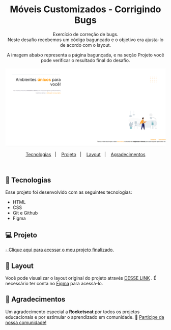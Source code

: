 <h1 align="center"> Móveis Customizados - Corrigindo Bugs</h1>

<p align="center">
Exercício de correção de bugs.<br/>
Neste desafio recebemos um código bagunçado e o objetivo era ajusta-lo de acordo com o layout.<br/>

<p align="center">
A imagem abaixo representa a página bagunçada, e na seção Projeto você pode verificar o resultado final do desafio. 
<br/><br/>
<img src="./github/layout-baguncado.png" width="700">
</p>

<p align="center">
  <a href="#-tecnologias">Tecnologias</a>&nbsp;&nbsp;&nbsp;|&nbsp;&nbsp;&nbsp;
  <a href="#-projeto">Projeto</a>&nbsp;&nbsp;&nbsp;|&nbsp;&nbsp;&nbsp;
  <a href="#-layout">Layout</a>&nbsp;&nbsp;&nbsp;|&nbsp;&nbsp;&nbsp;
  <a href="#-agradecimentos">Agradecimentos</a>
</p>

<br/>

## 🚀 Tecnologias

Esse projeto foi desenvolvido com as seguintes tecnologias:

- HTML
- CSS
- Git e Github
- Figma

## 💻 Projeto

<a href="https://moveiscustomizados-fixbugs.vercel.app/" target="_blank"> - Clique aqui para acessar o meu projeto finalizado.</a>

## 🔖 Layout

Você pode visualizar o layout original do projeto através <a href="https://www.figma.com/file/fAvYZz4dPV5MfhL77XkqkD/Explorer---Projeto-01?node-id=0%3A1&mode=dev" target="_blank">DESSE LINK</a> . É necessário ter conta no <a href="https://figma.com" target="_blank">Figma</a> para acessá-lo.

## 💜 Agradecimentos

Um agradecimento especial a <b>Rocketseat</b> por todos os projetos educacionais e por estimular o aprendizado em comunidade. 🚀
<a href="https://discord.gg/rocketseat" target="_blank">Participe da nossa comunidade!</a>

